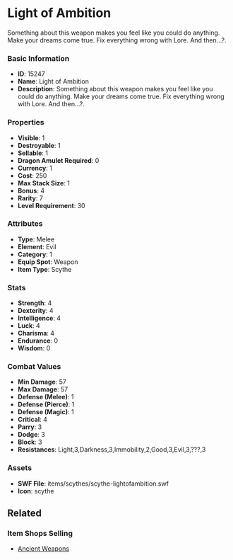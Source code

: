 # Light of Ambition

Something about this weapon makes you feel like you could do anything. Make your dreams come true. Fix everything wrong with Lore. And then...?.

### Basic Information

- **ID**: 15247
- **Name**: Light of Ambition
- **Description**: Something about this weapon makes you feel like you could do anything. Make your dreams come true. Fix everything wrong with Lore. And then...?.

### Properties

- **Visible**: 1
- **Destroyable**: 1
- **Sellable**: 1
- **Dragon Amulet Required**: 0
- **Currency**: 1
- **Cost**: 250
- **Max Stack Size**: 1
- **Bonus**: 4
- **Rarity**: 7
- **Level Requirement**: 30

### Attributes

- **Type**: Melee
- **Element**: Evil
- **Category**: 1
- **Equip Spot**: Weapon
- **Item Type**: Scythe

### Stats

- **Strength**: 4
- **Dexterity**: 4
- **Intelligence**: 4
- **Luck**: 4
- **Charisma**: 4
- **Endurance**: 0
- **Wisdom**: 0

### Combat Values

- **Min Damage**: 57
- **Max Damage**: 57
- **Defense (Melee)**: 1
- **Defense (Pierce)**: 1
- **Defense (Magic)**: 1
- **Critical**: 4
- **Parry**: 3
- **Dodge**: 3
- **Block**: 3
- **Resistances**: Light,3,Darkness,3,Immobility,2,Good,3,Evil,3,???,3

### Assets

- **SWF File**: items/scythes/scythe-lightofambition.swf
- **Icon**: scythe

## Related

### Item Shops Selling

- [Ancient Weapons](../item-shops/484-ancient-weapons.md)

